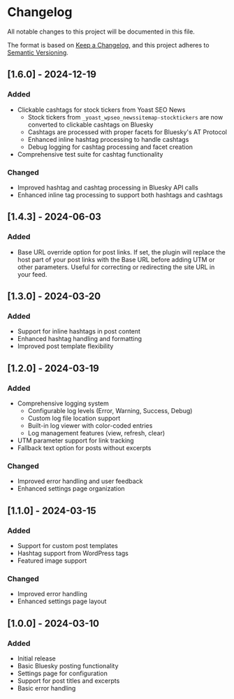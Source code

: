 # Changelog

All notable changes to this project will be documented in this file.

The format is based on [Keep a Changelog](https://keepachangelog.com/en/1.0.0/),
and this project adheres to [Semantic Versioning](https://semver.org/spec/v2.0.0.html).

## [1.6.0] - 2024-12-19

### Added
- Clickable cashtags for stock tickers from Yoast SEO News
  - Stock tickers from `_yoast_wpseo_newssitemap-stocktickers` are now converted to clickable cashtags on Bluesky
  - Cashtags are processed with proper facets for Bluesky's AT Protocol
  - Enhanced inline hashtag processing to handle cashtags
  - Debug logging for cashtag processing and facet creation
- Comprehensive test suite for cashtag functionality

### Changed
- Improved hashtag and cashtag processing in Bluesky API calls
- Enhanced inline tag processing to support both hashtags and cashtags

## [1.4.3] - 2024-06-03

### Added
- Base URL override option for post links. If set, the plugin will replace the host part of your post links with the Base URL before adding UTM or other parameters. Useful for correcting or redirecting the site URL in your feed.

## [1.3.0] - 2024-03-20

### Added
- Support for inline hashtags in post content
- Enhanced hashtag handling and formatting
- Improved post template flexibility

## [1.2.0] - 2024-03-19

### Added
- Comprehensive logging system
  - Configurable log levels (Error, Warning, Success, Debug)
  - Custom log file location support
  - Built-in log viewer with color-coded entries
  - Log management features (view, refresh, clear)
- UTM parameter support for link tracking
- Fallback text option for posts without excerpts

### Changed
- Improved error handling and user feedback
- Enhanced settings page organization

## [1.1.0] - 2024-03-15

### Added
- Support for custom post templates
- Hashtag support from WordPress tags
- Featured image support

### Changed
- Improved error handling
- Enhanced settings page layout

## [1.0.0] - 2024-03-10

### Added
- Initial release
- Basic Bluesky posting functionality
- Settings page for configuration
- Support for post titles and excerpts
- Basic error handling 